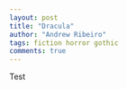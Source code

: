 ```yaml
---
layout: post
title: "Dracula"
author: "Andrew Ribeiro"
tags: fiction horror gothic
comments: true
---
```


Test